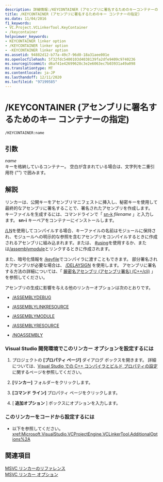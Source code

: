 ```yaml
---
description: 詳細情報:/KEYCONTAINER (アセンブリに署名するためのキーコンテナーの指定)
title: /KEYCONTAINER (アセンブリに署名するためのキー コンテナーの指定)
ms.date: 11/04/2016
f1_keywords:
- VC.Project.VCLinkerTool.KeyContainer
- /keycontainer
helpviewer_keywords:
- KEYCONTAINER linker option
- /KEYCONTAINER linker option
- -KEYCONTAINER linker option
ms.assetid: 94882d12-b77a-49c7-96d0-18a31aee001e
ms.openlocfilehash: 5f32fdc5400103d4038139fa2dfe9409c9740236
ms.sourcegitcommit: d6af41e42699628c3e2e6063ec7b03931a49a098
ms.translationtype: MT
ms.contentlocale: ja-JP
ms.lasthandoff: 12/11/2020
ms.locfileid: "97199585"
---
```

# <a name="keycontainer-specify-a-key-container-to-sign-an-assembly"></a>/KEYCONTAINER (アセンブリに署名するためのキー コンテナーの指定)

```
/KEYCONTAINER:name
```

## <a name="arguments"></a>引数

*name*<br/>
キーを格納しているコンテナー。 空白が含まれている場合は、文字列を二重引用符 ("") で囲みます。

## <a name="remarks"></a>解説

リンカーは、公開キーをアセンブリマニフェストに挿入し、秘密キーを使用して最終的なアセンブリに署名することで、署名されたアセンブリを作成します。 キーファイルを生成するには、コマンドラインで「 [sn-k](/dotnet/framework/tools/sn-exe-strong-name-tool) *filename* 」と入力します。 **sn-i** キーペアをコンテナーにインストールします。

[/LN](ln-create-msil-module.md)を使用してコンパイルする場合、キーファイルの名前はモジュールに保持され、モジュールへの明示的な参照を含むアセンブリをコンパイルするときに作成されるアセンブリに組み込まれます。または、 [#using](../../preprocessor/hash-using-directive-cpp.md)を使用するか、または[/assemblymodule](assemblymodule-add-a-msil-module-to-the-assembly.md)とリンクするときに作成されます。

また、暗号化情報を [/keyfile](keyfile-specify-key-or-key-pair-to-sign-an-assembly.md)でコンパイラに渡すこともできます。 部分署名されたアセンブリが必要な場合は、 [/DELAYSIGN](delaysign-partially-sign-an-assembly.md) を使用します。 アセンブリに署名する方法の詳細については、「 [厳密名アセンブリ (アセンブリ署名) (C++/cli)](../../dotnet/strong-name-assemblies-assembly-signing-cpp-cli.md) 」を参照してください。

アセンブリの生成に影響を与える他のリンカーオプションは次のとおりです。

- [/ASSEMBLYDEBUG](assemblydebug-add-debuggableattribute.md)

- [/ASSEMBLYLINKRESOURCE](assemblylinkresource-link-to-dotnet-framework-resource.md)

- [/ASSEMBLYMODULE](assemblymodule-add-a-msil-module-to-the-assembly.md)

- [/ASSEMBLYRESOURCE](assemblyresource-embed-a-managed-resource.md)

- [/NOASSEMBLY](noassembly-create-a-msil-module.md)

### <a name="to-set-this-linker-option-in-the-visual-studio-development-environment"></a>Visual Studio 開発環境でこのリンカー オプションを設定するには

1. プロジェクトの **[プロパティ ページ]** ダイアログ ボックスを開きます。 詳細については、[Visual Studio での C++ コンパイラとビルド プロパティの設定](../working-with-project-properties.md)に関するページを参照してください。

1. **[リンカー]** フォルダーをクリックします。

1. **[コマンド ライン]** プロパティ ページをクリックします。

1. [ **追加オプション** ] ボックスにオプションを入力します。

### <a name="to-set-this-linker-option-programmatically"></a>このリンカーをコードから設定するには

- 以下を参照してください。<xref:Microsoft.VisualStudio.VCProjectEngine.VCLinkerTool.AdditionalOptions%2A>

## <a name="see-also"></a>関連項目

[MSVC リンカーのリファレンス](linking.md)<br/>
[MSVC リンカー オプション](linker-options.md)
